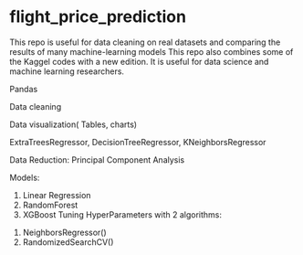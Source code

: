 # flight_price_prediction
This repo is useful for data cleaning on real datasets and comparing the results of many machine-learning models 
This repo also combines some of the Kaggel codes with a new edition. It is useful for data science and machine learning researchers.

Pandas 

Data cleaning 

Data visualization( Tables, charts) 

ExtraTreesRegressor, DecisionTreeRegressor, KNeighborsRegressor 

Data Reduction: Principal Component Analysis

Models:
1. Linear Regression 
2. RandomForest 
3. XGBoost
Tuning HyperParameters with 2 algorithms:
1) NeighborsRegressor()
2) RandomizedSearchCV()

